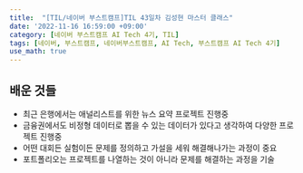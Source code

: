 ```yaml
---
title:  "[TIL/네이버 부스트캠프]TIL 43일차 김성현 마스터 클래스"
date: '2022-11-16 16:59:00 +09:00'
category: [네이버 부스트캠프 AI Tech 4기, TIL]
tags: [네이버, 부스트캠프, 네이버부스트캠프, AI Tech, 부스트캠프 AI Tech 4기]
use_math: true
---
```

## 배운 것들
- 최근 은행에서는 애널리스트를 위한 뉴스 요약 프로젝트 진행중
- 금융권에서도 비정형 데이터로 뽑을 수 있는 데이터가 있다고 생각하여 다양한 프로젝트 진행중
- 어떤 대회든 실험이든 문제를 정의하고 가설을 세워 해결해나가는 과정이 중요
- 포트폴리오는 프로젝트를 나열하는 것이 아니라 문제를 해결하는 과정을 기술